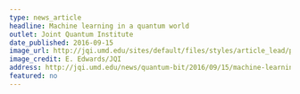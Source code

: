 ```yaml
---
type: news_article
headline: Machine learning in a quantum world
outlet: Joint Quantum Institute
date_published: 2016-09-15
image_url: http://jqi.umd.edu/sites/default/files/styles/article_lead/public/emails/maze6-ps_web.jpg?itok=MumaY88G
image_credit: E. Edwards/JQI
address: http://jqi.umd.edu/news/quantum-bit/2016/09/15/machine-learning-quantum-world
featured: no
---
```

